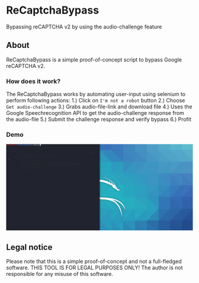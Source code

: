 # ReCaptchaBypass
Bypassing reCAPTCHA v2 by using the audio-challenge feature

## About
ReCaptchaBypass is a simple proof-of-concept script to bypass Google reCAPTCHA v2.

### How does it work?
The ReCaptchaBypass works by automating user-input using selenium to perform following actions:
1.) Click on `I'm not a robot` button
2.) Choose `Get audio-challenge`
3.) Grabs audio-file-link and download file
4.) Uses the Google Speechrecognition API to get the audio-challenge response from the audio-file
5.) Submit the challenge response and verify bypass
6.) Profit

### Demo
![Demo](./demo/demo.gif)

## Legal notice
Please note that this is a simple proof-of-concept and not a full-fledged software.
THIS TOOL IS FOR LEGAL PURPOSES ONLY!
The author is not responsible for any misuse of this software.